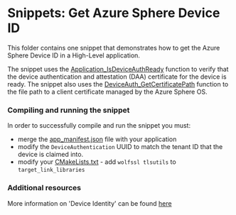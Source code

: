 # Snippets: Get Azure Sphere Device ID

This folder contains one snippet that demonstrates how to get the Azure Sphere Device ID in a High-Level application.

The snippet uses the [Application_IsDeviceAuthReady](https://learn.microsoft.com/azure-sphere/reference/applibs-reference/applibs-application/function-application-isdeviceauthready) function to verify that the device authentication and attestation (DAA) certificate for the device is ready. The snippet also uses the [DeviceAuth_GetCertificatePath](https://learn.microsoft.com/azure-sphere/reference/applibs-reference/tlsutils/function-deviceauth-getcertificatepath) function to the file path to a client certificate managed by the Azure Sphere OS.

### Compiling and running the snippet

In order to successfully compile and run the snippet you must:
* merge the [app_manifest.json](https://learn.microsoft.com/azure-sphere/app-development/app-manifest) file with your application
* modify the `DeviceAuthentication` UUID to match the tenant ID that the device is claimed into.
* modify your [CMakeLists.txt](https://learn.microsoft.com/azure-sphere/app-development/using-cmake-functions) - add `wolfssl tlsutils` to `target_link_libraries`

### Additional resources

More information on 'Device Identity' can be found [here](https://learn.microsoft.com/azure-sphere/deployment/device-identity)